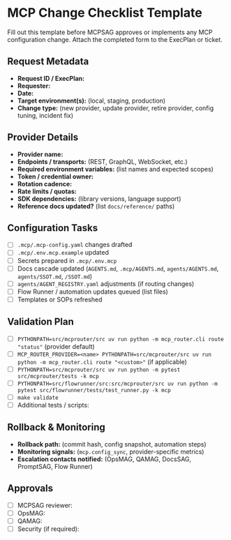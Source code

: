 # MCP Change Checklist Template

Fill out this template before MCPSAG approves or implements any MCP configuration change. Attach the completed form to the ExecPlan or ticket.

## Request Metadata
- **Request ID / ExecPlan:** 
- **Requester:** 
- **Date:** 
- **Target environment(s):** (local, staging, production)
- **Change type:** (new provider, update provider, retire provider, config tuning, incident fix)

## Provider Details
- **Provider name:** 
- **Endpoints / transports:** (REST, GraphQL, WebSocket, etc.)
- **Required environment variables:** (list names and expected scopes)
- **Token / credential owner:** 
- **Rotation cadence:** 
- **Rate limits / quotas:** 
- **SDK dependencies:** (library versions, language support)
- **Reference docs updated?** (list `docs/reference/` paths)

## Configuration Tasks
- [ ] `.mcp/.mcp-config.yaml` changes drafted
- [ ] `.mcp/.env.mcp.example` updated
- [ ] Secrets prepared in `.mcp/.env.mcp`
- [ ] Docs cascade updated (`AGENTS.md`, `.mcp/AGENTS.md`, `agents/AGENTS.md`, `agents/SSOT.md`, `/SSOT.md`)
- [ ] `agents/AGENT_REGISTRY.yaml` adjustments (if routing changes)
- [ ] Flow Runner / automation updates queued (list files)
- [ ] Templates or SOPs refreshed

## Validation Plan
- [ ] `PYTHONPATH=src/mcprouter/src uv run python -m mcp_router.cli route "status"` (provider default)
- [ ] `MCP_ROUTER_PROVIDER=<name> PYTHONPATH=src/mcprouter/src uv run python -m mcp_router.cli route "<custom>"` (if applicable)
- [ ] `PYTHONPATH=src/mcprouter/src uv run python -m pytest src/mcprouter/tests -k mcp`
- [ ] `PYTHONPATH=src/flowrunner/src:src/mcprouter/src uv run python -m pytest src/flowrunner/tests/test_runner.py -k mcp`
- [ ] `make validate`
- [ ] Additional tests / scripts: 

## Rollback & Monitoring
- **Rollback path:** (commit hash, config snapshot, automation steps)
- **Monitoring signals:** (`mcp.config_sync`, provider-specific metrics)
- **Escalation contacts notified:** (OpsMAG, QAMAG, DocsSAG, PromptSAG, Flow Runner)

## Approvals
- [ ] MCPSAG reviewer:
- [ ] OpsMAG:
- [ ] QAMAG:
- [ ] Security (if required):
